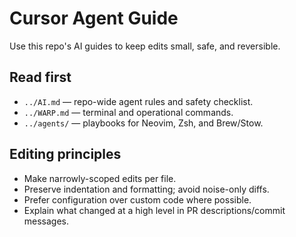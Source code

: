 # Cursor Agent Guide

Use this repo's AI guides to keep edits small, safe, and reversible.

## Read first

- `../AI.md` — repo-wide agent rules and safety checklist.
- `../WARP.md` — terminal and operational commands.
- `../agents/` — playbooks for Neovim, Zsh, and Brew/Stow.

## Editing principles

- Make narrowly-scoped edits per file.
- Preserve indentation and formatting; avoid noise-only diffs.
- Prefer configuration over custom code where possible.
- Explain what changed at a high level in PR descriptions/commit messages.


